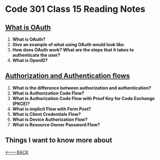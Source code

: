 # Code 301 Class 15 Reading Notes

## [What is OAuth](https://www.csoonline.com/article/3216404/what-is-oauth-how-the-open-authorization-framework-works.html)

1. **What is OAuth?**
2. **Give an example of what using OAuth would look like.**
3. **How does OAuth work? What are the steps that it takes to authenticate the user?**
4. **What is OpenID?**

## [Authorization and Authentication flows](https://auth0.com/docs/get-started/authentication-and-authorization-flow)

1. **What is the difference between authorization and authentication?**
1. **What is Authorization Code Flow?**
1. **What is Authorization Code Flow with Proof Key for Code Exchange (PKCE)?**
1. **What is implicit Flow with Form Post?**
1. **What is Client Credentials Flow?**
1. **What is Device Authorization Flow?**
1. **What is Resource Owner Password Flow?**

## Things I want to know more about

[<---BACK](README.md)
